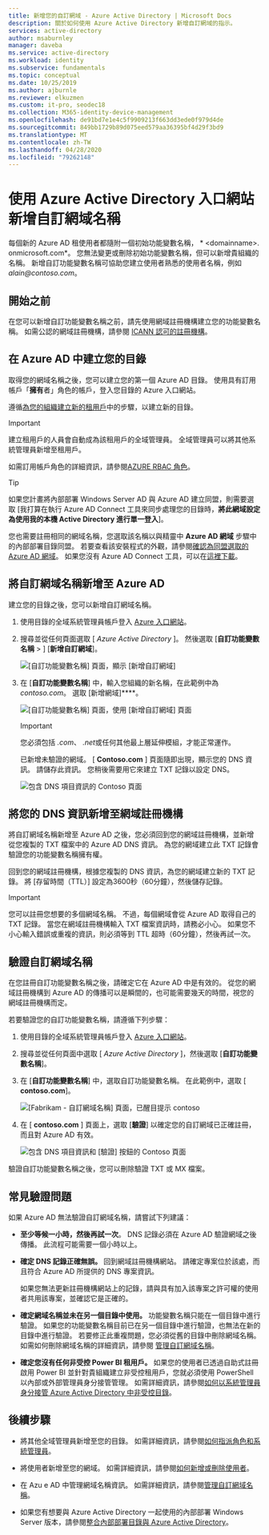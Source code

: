 ```yaml
---
title: 新增您的自訂網域 - Azure Active Directory | Microsoft Docs
description: 關於如何使用 Azure Active Directory 新增自訂網域的指示。
services: active-directory
author: msaburnley
manager: daveba
ms.service: active-directory
ms.workload: identity
ms.subservice: fundamentals
ms.topic: conceptual
ms.date: 10/25/2019
ms.author: ajburnle
ms.reviewer: elkuzmen
ms.custom: it-pro, seodec18
ms.collection: M365-identity-device-management
ms.openlocfilehash: de91bd7e1e4c5f9909213f663dd3ede0f979d4de
ms.sourcegitcommit: 849bb1729b89d075eed579aa36395bf4d29f3bd9
ms.translationtype: MT
ms.contentlocale: zh-TW
ms.lasthandoff: 04/28/2020
ms.locfileid: "79262148"
---
```

# <a name="add-your-custom-domain-name-using-the-azure-active-directory-portal"></a>使用 Azure Active Directory 入口網站新增自訂網域名稱

每個新的 Azure AD 租使用者都隨附一個初始功能變數名稱， * \<domainname>. onmicrosoft.com*。 您無法變更或刪除初始功能變數名稱，但可以新增貴組織的名稱。 新增自訂功能變數名稱可協助您建立使用者熟悉的使用者名稱，例如*alain\@contoso.com*。

## <a name="before-you-begin"></a>開始之前

在您可以新增自訂功能變數名稱之前，請先使用網域註冊機構建立您的功能變數名稱。 如需公認的網域註冊機構，請參閱 [ICANN 認可的註冊機構](https://www.icann.org/registrar-reports/accredited-list.html)。

## <a name="create-your-directory-in-azure-ad"></a>在 Azure AD 中建立您的目錄

取得您的網域名稱之後，您可以建立您的第一個 Azure AD 目錄。 使用具有訂用帳戶「**擁有**者」角色的帳戶，登入您目錄的 Azure 入口網站。

遵循[為您的組織建立新的租用戶](active-directory-access-create-new-tenant.md#create-a-new-tenant-for-your-organization)中的步驟，以建立新的目錄。

>[!IMPORTANT]
>建立租用戶的人員會自動成為該租用戶的全域管理員。 全域管理員可以將其他系統管理員新增至租用戶。

如需訂用帳戶角色的詳細資訊，請參閱[AZURE RBAC 角色](../../role-based-access-control/rbac-and-directory-admin-roles.md#azure-rbac-roles)。

>[!TIP]
> 如果您計畫將內部部署 Windows Server AD 與 Azure AD 建立同盟，則需要選取 [我打算在執行 Azure AD Connect 工具來同步處理您的目錄時，**將此網域設定為使用我的本機 Active Directory 進行單一登入**]。
>
> 您也需要註冊相同的網域名稱，您選取該名稱以與精靈中 **Azure AD 網域** 步驟中的內部部署目錄同盟。 若要查看該安裝程式的外觀，請參閱[確認為同盟選取的 Azure AD 網域](../hybrid/how-to-connect-install-custom.md#verify-the-azure-ad-domain-selected-for-federation)。 如果您沒有 Azure AD Connect 工具，可以在[這裡下載](https://go.microsoft.com/fwlink/?LinkId=615771)。

## <a name="add-your-custom-domain-name-to-azure-ad"></a>將自訂網域名稱新增至 Azure AD

建立您的目錄之後，您可以新增自訂網域名稱。

1. 使用目錄的全域系統管理員帳戶登入 [Azure 入口網站](https://portal.azure.com/)。

1. 搜尋並從任何頁面選取 [ *Azure Active Directory* ]。 然後選取 [**自訂功能變數名稱** > ] [**新增自訂網域**]。

    ![[自訂功能變數名稱] 頁面，顯示 [新增自訂網域]](media/add-custom-domain/add-custom-domain.png)

1. 在 [**自訂功能變數名稱**] 中，輸入您組織的新名稱，在此範例中為*contoso.com*。 選取 [新增網域]****。

    ![[自訂功能變數名稱] 頁面，使用 [新增自訂網域] 頁面](media/add-custom-domain/add-custom-domain-blade.png)

    >[!IMPORTANT]
    >您必須包括 *.com*、 *.net*或任何其他最上層延伸模組，才能正常運作。

    已新增未驗證的網域。 [ **Contoso.com** ] 頁面隨即出現，顯示您的 DNS 資訊。 請儲存此資訊。 您稍後需要用它來建立 TXT 記錄以設定 DNS。

    ![包含 DNS 項目資訊的 Contoso 頁面](media/add-custom-domain/contoso-blade-with-dns-info.png)

## <a name="add-your-dns-information-to-the-domain-registrar"></a>將您的 DNS 資訊新增至網域註冊機構

將自訂網域名稱新增至 Azure AD 之後，您必須回到您的網域註冊機構，並新增從您複製的 TXT 檔案中的 Azure AD DNS 資訊。 為您的網域建立此 TXT 記錄會驗證您的功能變數名稱擁有權。

回到您的網域註冊機構，根據您複製的 DNS 資訊，為您的網域建立新的 TXT 記錄。 將 [存留時間（TTL）] 設定為3600秒（60分鐘），然後儲存記錄。

>[!IMPORTANT]
>您可以註冊您想要的多個網域名稱。 不過，每個網域會從 Azure AD 取得自己的 TXT 記錄。 當您在網域註冊機構輸入 TXT 檔案資訊時，請務必小心。 如果您不小心輸入錯誤或重複的資訊，則必須等到 TTL 超時（60分鐘），然後再試一次。

## <a name="verify-your-custom-domain-name"></a>驗證自訂網域名稱

在您註冊自訂功能變數名稱之後，請確定它在 Azure AD 中是有效的。 從您的網域註冊機構到 Azure AD 的傳播可以是瞬間的，也可能需要幾天的時間，視您的網域註冊機構而定。

若要驗證您的自訂功能變數名稱，請遵循下列步驟：

1. 使用目錄的全域系統管理員帳戶登入 [Azure 入口網站](https://portal.azure.com/)。

1. 搜尋並從任何頁面中選取 [ *Azure Active Directory* ]，然後選取 [**自訂功能變數名稱**]。

1. 在 [**自訂功能變數名稱**] 中，選取自訂功能變數名稱。 在此範例中，選取 [ **contoso.com**]。

    ![[Fabrikam - 自訂網域名稱] 頁面，已醒目提示 contoso](media/add-custom-domain/custom-blade-with-contoso-highlighted.png)

1. 在 [ **contoso.com** ] 頁面上，選取 [**驗證**] 以確定您的自訂網域已正確註冊，而且對 Azure AD 有效。

    ![包含 DNS 項目資訊和 [驗證] 按鈕的 Contoso 頁面](media/add-custom-domain/contoso-blade-with-dns-info-verify.png)

驗證自訂功能變數名稱之後，您可以刪除驗證 TXT 或 MX 檔案。

## <a name="common-verification-issues"></a>常見驗證問題

如果 Azure AD 無法驗證自訂網域名稱，請嘗試下列建議：

- **至少等候一小時，然後再試一次**。 DNS 記錄必須在 Azure AD 驗證網域之後傳播。 此流程可能需要一個小時以上。

- **確定 DNS 記錄正確無誤。** 回到網域註冊機構網站。 請確定專案位於該處，而且符合 Azure AD 所提供的 DNS 專案資訊。

  如果您無法更新註冊機構網站上的記錄，請與具有加入該專案之許可權的使用者共用該專案，並確認它是正確的。

- **確定網域名稱並未在另一個目錄中使用。** 功能變數名稱只能在一個目錄中進行驗證。 如果您的功能變數名稱目前已在另一個目錄中進行驗證，也無法在新的目錄中進行驗證。 若要修正此重複問題，您必須從舊的目錄中刪除網域名稱。 如需如何刪除網域名稱的詳細資訊，請參閱 [管理自訂網域名稱](../users-groups-roles/domains-manage.md)。

- **確定您沒有任何非受控 Power BI 租用戶。** 如果您的使用者已透過自助式註冊啟用 Power BI 並針對貴組織建立非受控租用戶，您就必須使用 PowerShell 以內部或外部管理員身分接管管理。 如需詳細資訊，請參閱[如何以系統管理員身分接管 Azure Active Directory 中非受控目錄](../users-groups-roles/domains-admin-takeover.md)。

## <a name="next-steps"></a>後續步驟

- 將其他全域管理員新增至您的目錄。 如需詳細資訊，請參閱[如何指派角色和系統管理員](active-directory-users-assign-role-azure-portal.md)。

- 將使用者新增至您的網域。 如需詳細資訊，請參閱[如何新增或刪除使用者](add-users-azure-active-directory.md)。

- 在 Azu e AD 中管理網域名稱資訊。 如需詳細資訊，請參閱[管理自訂網域名稱](../users-groups-roles/domains-manage.md)。

- 如果您有想要與 Azure Active Directory 一起使用的內部部署 Windows Server 版本，請參閱[整合內部部署目錄與 Azure Active Directory](../connect/active-directory-aadconnect.md)。
